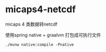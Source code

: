 # micaps4-netcdf
micaps 4 类数据转netcdf

使用spring native + graalvm 打包成可执行文件
```shell
./mvnw native:compile -Pnative  
```
